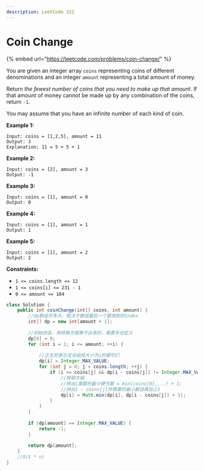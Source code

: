 ```yaml
---
description: LeetCode 322
---
```


# Coin Change

{% embed url="https://leetcode.com/problems/coin-change/" %}



You are given an integer array `coins` representing coins of different denominations and an integer `amount` representing a total amount of money.

Return _the fewest number of coins that you need to make up that amount_. If that amount of money cannot be made up by any combination of the coins, return `-1`.

You may assume that you have an infinite number of each kind of coin.

**Example 1:**

```
Input: coins = [1,2,5], amount = 11
Output: 3
Explanation: 11 = 5 + 5 + 1
```

**Example 2:**

```
Input: coins = [2], amount = 3
Output: -1
```

**Example 3:**

```
Input: coins = [1], amount = 0
Output: 0
```

**Example 4:**

```
Input: coins = [1], amount = 1
Output: 1
```

**Example 5:**

```
Input: coins = [1], amount = 2
Output: 2
```

**Constraints:**

* `1 <= coins.length <= 12`
* `1 <= coins[i] <= 231 - 1`
* `0 <= amount <= 104`

```java
class Solution {
    public int coinChange(int[] coins, int amount) {
        //dp数组开多大，取决于数组最后一个要用到的index
        int[] dp = new int[amount + 1];
        
        //初始状态，用转移方程算不出来的，需要手动定义
        dp[0] = 0;
        for (int i = 1; i <= amount; ++i) {
            
            //正无穷表示无法组成大小为i的硬币们
            dp[i] = Integer.MAX_VALUE;
            for (int j = 0; j < coins.length; ++j) {
                if (i >= coins[j] && dp[i - coins[j]] != Integer.MAX_VALUE) {
                    //转移方程
                    //拼出i需要的最少硬币数 = min(coins[0],...) + 1;
                    //拼出i - coins[j]所需要的最小数目再加上1
                    dp[i] = Math.min(dp[i], dp[i - coins[j]] + 1);
                }
            }
        }
        
        if (dp[amount] == Integer.MAX_VALUE) {
            return -1;
        }
        
        return dp[amount];
    }
    //O(S * n)
}
```

